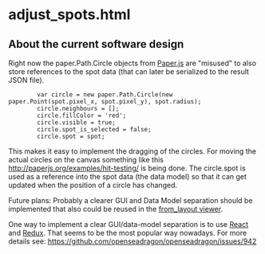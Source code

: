 # adjust_spots.html

## About the current software design

Right now the paper.Path.Circle objects from [Paper.js](http://paperjs.org/) are "misused" to also
store references to the spot data (that can later be serialized to the result JSON file).

```
        var circle = new paper.Path.Circle(new paper.Point(spot.pixel_x, spot.pixel_y), spot.radius);
        circle.neighbours = [];
        circle.fillColor = 'red';
        circle.visible = true;
        circle.spot_is_selected = false;
        circle.spot = spot;
```

This makes it easy to implement the dragging of the circles. For moving the actual circles on the canvas
something like this http://paperjs.org/examples/hit-testing/ is being done. The circle.spot is used
as a reference into the spot data (the data model) so that it can get updated when the position of a circle has
changed.

Future plans: Probably a clearer GUI and Data Model separation should be implemented that also could be
reused in the [from_layout viewer](https://github.com/eriksjolund/osd-spot-viewer/tree/master/from_layout).

One way to implement a clear GUI/data-model separation is to use [React](http://facebook.github.io/react/) and [Redux](https://github.com/reactjs/redux). That seems to be the most popular way nowadays. For more details see: https://github.com/openseadragon/openseadragon/issues/942
